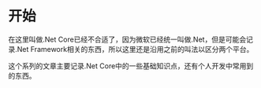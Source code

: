 # 开始

在这里叫做.Net Core已经不合适了，因为微软已经统一叫做.Net，但是可能会记录.Net Framework相关的东西，所以这里还是沿用之前的叫法以区分两个平台。

这个系列的文章主要记录.Net Core中的一些基础知识点，还有个人开发中常用到的东西。